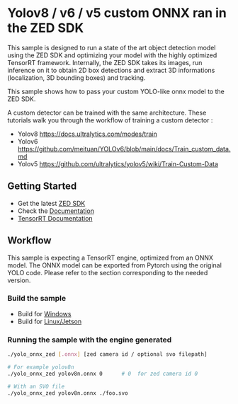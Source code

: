 # Yolov8 / v6 / v5 custom ONNX ran in the ZED SDK

This sample is designed to run a state of the art object detection model using the ZED SDK and optimizing your model with the highly optimized TensorRT framework. Internally, the ZED SDK takes its images, run inference on it to obtain 2D box detections and extract 3D informations (localization, 3D bounding boxes) and tracking.

This sample shows how to pass your custom YOLO-like onnx model to the ZED SDK.

A custom detector can be trained with the same architecture. These tutorials walk you through the workflow of training a custom detector :

- Yolov8 https://docs.ultralytics.com/modes/train
- Yolov6 https://github.com/meituan/YOLOv6/blob/main/docs/Train_custom_data.md
- Yolov5 https://github.com/ultralytics/yolov5/wiki/Train-Custom-Data

## Getting Started

 - Get the latest [ZED SDK](https://www.stereolabs.com/developers/release/)
 - Check the [Documentation](https://www.stereolabs.com/docs/)
 - [TensorRT Documentation](https://docs.nvidia.com/deeplearning/tensorrt/developer-guide/index.html)

## Workflow

This sample is expecting a TensorRT engine, optimized from an ONNX model. The ONNX model can be exported from Pytorch using the original YOLO code. Please refer to the section corresponding to the needed version.

### Build the sample

 - Build for [Windows](https://www.stereolabs.com/docs/app-development/cpp/windows/)
 - Build for [Linux/Jetson](https://www.stereolabs.com/docs/app-development/cpp/linux/)

### Running the sample with the engine generated

```sh
./yolo_onnx_zed [.onnx] [zed camera id / optional svo filepath]

# For example yolov8n
./yolo_onnx_zed yolov8n.onnx 0      # 0  for zed camera id 0

# With an SVO file
./yolo_onnx_zed yolov8n.onnx ./foo.svo
```
